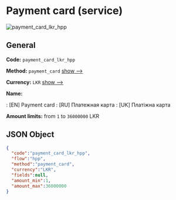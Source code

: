 
# Payment card (service) 
![payment_card_lkr_hpp](https://static.openfintech.io/payment_methods/payment_card_lkr_hpp/logo.svg?w=400&c=v0.59.26#w200)  

## General 
 
**Code:** `payment_card_lkr_hpp` 
 
**Method:** `payment_card` 
 [show -->](/payment-methods/payment_card/) 
 
**Currency:** `LKR` [show -->](/currencies/LKR/) 
 
**Name:** 
 
:	[EN] Payment card 
:	[RU] Платежная карта 
:	[UK] Платіжна карта 
 
**Amount limits:** from `1` to `36000000` LKR 

## JSON Object 

```json
{
  "code":"payment_card_lkr_hpp",
  "flow":"hpp",
  "method":"payment_card",
  "currency":"LKR",
  "fields":null,
  "amount_min":1,
  "amount_max":36000000
}
```  
